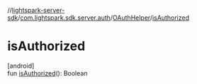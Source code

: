 //[lightspark-server-sdk](../../../index.md)/[com.lightspark.sdk.server.auth](../index.md)/[OAuthHelper](index.md)/[isAuthorized](is-authorized.md)

# isAuthorized

[android]\
fun [isAuthorized](is-authorized.md)(): Boolean
